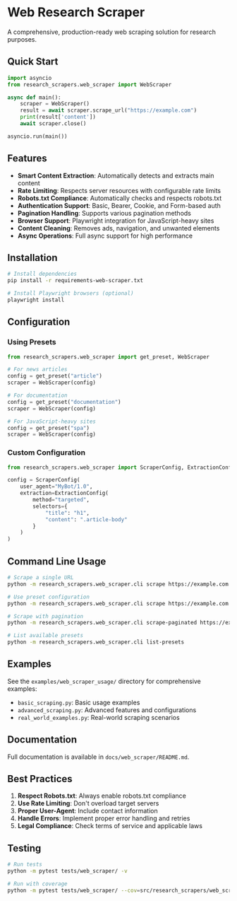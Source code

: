 # Web Research Scraper

A comprehensive, production-ready web scraping solution for research purposes.

## Quick Start

```python
import asyncio
from research_scrapers.web_scraper import WebScraper

async def main():
    scraper = WebScraper()
    result = await scraper.scrape_url("https://example.com")
    print(result['content'])
    await scraper.close()

asyncio.run(main())
```

## Features

- **Smart Content Extraction**: Automatically detects and extracts main content
- **Rate Limiting**: Respects server resources with configurable rate limits
- **Robots.txt Compliance**: Automatically checks and respects robots.txt
- **Authentication Support**: Basic, Bearer, Cookie, and Form-based auth
- **Pagination Handling**: Supports various pagination methods
- **Browser Support**: Playwright integration for JavaScript-heavy sites
- **Content Cleaning**: Removes ads, navigation, and unwanted elements
- **Async Operations**: Full async support for high performance

## Installation

```bash
# Install dependencies
pip install -r requirements-web-scraper.txt

# Install Playwright browsers (optional)
playwright install
```

## Configuration

### Using Presets

```python
from research_scrapers.web_scraper import get_preset, WebScraper

# For news articles
config = get_preset("article")
scraper = WebScraper(config)

# For documentation
config = get_preset("documentation")
scraper = WebScraper(config)

# For JavaScript-heavy sites
config = get_preset("spa")
scraper = WebScraper(config)
```

### Custom Configuration

```python
from research_scrapers.web_scraper import ScraperConfig, ExtractionConfig

config = ScraperConfig(
    user_agent="MyBot/1.0",
    extraction=ExtractionConfig(
        method="targeted",
        selectors={
            "title": "h1",
            "content": ".article-body"
        }
    )
)
```

## Command Line Usage

```bash
# Scrape a single URL
python -m research_scrapers.web_scraper.cli scrape https://example.com

# Use preset configuration
python -m research_scrapers.web_scraper.cli scrape https://example.com --preset article

# Scrape with pagination
python -m research_scrapers.web_scraper.cli scrape-paginated https://example.com --max-pages 10

# List available presets
python -m research_scrapers.web_scraper.cli list-presets
```

## Examples

See the `examples/web_scraper_usage/` directory for comprehensive examples:

- `basic_scraping.py`: Basic usage examples
- `advanced_scraping.py`: Advanced features and configurations
- `real_world_examples.py`: Real-world scraping scenarios

## Documentation

Full documentation is available in `docs/web_scraper/README.md`.

## Best Practices

1. **Respect Robots.txt**: Always enable robots.txt compliance
2. **Use Rate Limiting**: Don't overload target servers
3. **Proper User-Agent**: Include contact information
4. **Handle Errors**: Implement proper error handling and retries
5. **Legal Compliance**: Check terms of service and applicable laws

## Testing

```bash
# Run tests
python -m pytest tests/web_scraper/ -v

# Run with coverage
python -m pytest tests/web_scraper/ --cov=src/research_scrapers/web_scraper
```
